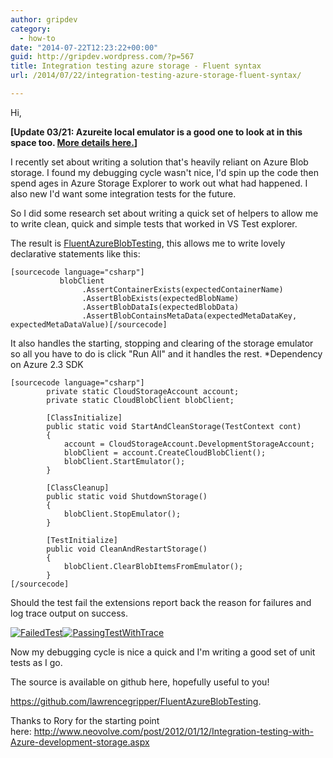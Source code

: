 ```yaml
---
author: gripdev
category:
  - how-to
date: "2014-07-22T12:23:22+00:00"
guid: http://gripdev.wordpress.com/?p=567
title: Integration testing azure storage - Fluent syntax
url: /2014/07/22/integration-testing-azure-storage-fluent-syntax/

---
```

Hi,

**\[Update 03/21: Azureite local emulator is a good one to look at in this space too. [More details here.](_wp_link_placeholder)\]**

I recently set about writing a solution that's heavily reliant on Azure Blob storage. I found my debugging cycle wasn't nice, I'd spin up the code then spend ages in Azure Storage Explorer to work out what had happened. I also new I'd want some integration tests for the future.

So I did some research set about writing a quick set of helpers to allow me to write clean, quick and simple tests that worked in VS Test explorer.

The result is [FluentAzureBlobTesting](https://github.com/lawrencegripper/FluentAzureBlobTesting "FluentAzureBlobTesting"), this allows me to write lovely declarative statements like this:

```
[sourcecode language="csharp"]
           blobClient
                .AssertContainerExists(expectedContainerName)
                .AssertBlobExists(expectedBlobName)
                .AssertBlobDataIs(expectedBlobData)
                .AssertBlobContainsMetaData(expectedMetaDataKey, expectedMetaDataValue)[/sourcecode]
```

It also handles the starting, stopping and clearing of the storage emulator so all you have to do is click "Run All" and it handles the rest. \*Dependency on Azure 2.3 SDK

```
[sourcecode language="csharp"]
        private static CloudStorageAccount account;
        private static CloudBlobClient blobClient;

        [ClassInitialize]
        public static void StartAndCleanStorage(TestContext cont)
        {
            account = CloudStorageAccount.DevelopmentStorageAccount;
            blobClient = account.CreateCloudBlobClient();
            blobClient.StartEmulator();
        }

        [ClassCleanup]
        public static void ShutdownStorage()
        {
            blobClient.StopEmulator();
        }

        [TestInitialize]
        public void CleanAndRestartStorage()
        {
            blobClient.ClearBlobItemsFromEmulator();
        }
[/sourcecode]
```

Should the test fail the extensions report back the reason for failures and log trace output on success.

[![FailedTest](/wp-content/uploads/2014/07/failedtest.png)](/wp-content/uploads/2014/07/failedtest.png)[![PassingTestWithTrace](/wp-content/uploads/2014/07/passingtestwithtrace.png?w=300)](/wp-content/uploads/2014/07/passingtestwithtrace.png)

Now my debugging cycle is nice a quick and I'm writing a good set of unit tests as I go.

The source is available on github here, hopefully useful to you!

https://github.com/lawrencegripper/FluentAzureBlobTesting.

Thanks to Rory for the starting point here: http://www.neovolve.com/post/2012/01/12/Integration-testing-with-Azure-development-storage.aspx
